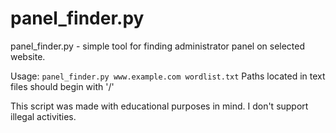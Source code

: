 # panel_finder.py

panel_finder.py - simple tool for finding administrator panel on selected website.

Usage: `panel_finder.py www.example.com wordlist.txt`
Paths located in text files should begin with '/'

This script was made with educational purposes in mind.
I don't support illegal activities.
